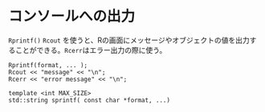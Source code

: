 # コンソールへの出力

`Rprintf()` `Rcout` を使うと、Rの画面にメッセージやオブジェクトの値を出力することができる。`Rcerr`はエラー出力の際に使う。

```
Rprintf(format, ... );
Rcout << "message" << "\n";
Rcerr << "error message" << "\n";
```

```
template <int MAX_SIZE>
std::string sprintf( const char *format, ...)
```

